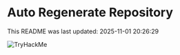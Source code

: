 # Auto Regenerate Repository

This README was last updated: 2025-11-01 20:26:29

 ![TryHackMe](https://tryhackme.com/badge/533634)
